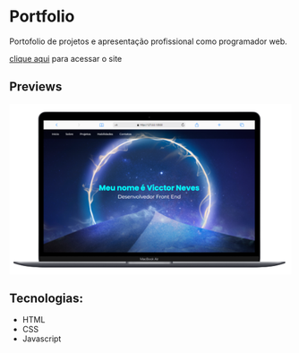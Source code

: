 # Portfolio
 <p>Portofolio de projetos e apresentação profissional como programador web.</p>
 <p><a href='https://vicctorneve.github.io/Portfolio/'>clique aqui</a> para acessar o site</p>

## Previews

<div style="display: flex; ">
<img src="assets/img/readme/preview-Desktop-portfolio.png" alt="Preview do portfolio no macbook">
</div>

## Tecnologias:

 <ul>
   <li> HTML
   <li> CSS
   <li> Javascript
 </ul>

 
